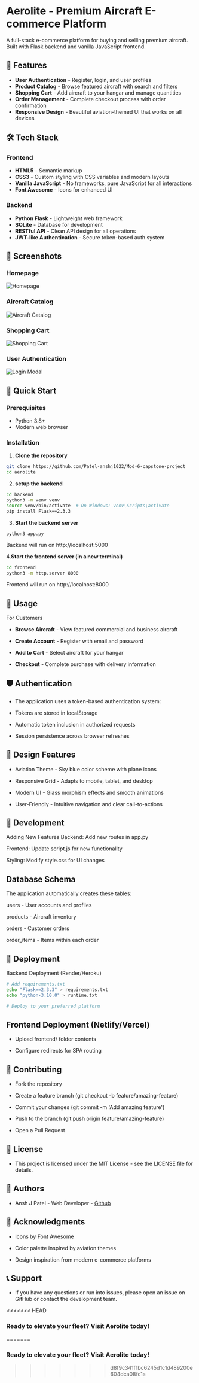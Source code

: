 # Aerolite - Premium Aircraft E-commerce Platform

A full-stack e-commerce platform for buying and selling premium aircraft. Built with Flask backend and vanilla JavaScript frontend.

## 🚀 Features

- **User Authentication** - Register, login, and user profiles
- **Product Catalog** - Browse featured aircraft with search and filters
- **Shopping Cart** - Add aircraft to your hangar and manage quantities
- **Order Management** - Complete checkout process with order confirmation
- **Responsive Design** - Beautiful aviation-themed UI that works on all devices

## 🛠️ Tech Stack

### Frontend
- **HTML5** - Semantic markup
- **CSS3** - Custom styling with CSS variables and modern layouts
- **Vanilla JavaScript** - No frameworks, pure JavaScript for all interactions
- **Font Awesome** - Icons for enhanced UI

### Backend
- **Python Flask** - Lightweight web framework
- **SQLite** - Database for development
- **RESTful API** - Clean API design for all operations
- **JWT-like Authentication** - Secure token-based auth system


## 📸 Screenshots

### Homepage
![Homepage](./screenshots/homepage.png)

### Aircraft Catalog
![Aircraft Catalog](./screenshots/catalog.png)

### Shopping Cart
![Shopping Cart](./screenshots/cart.png)

### User Authentication
![Login Modal](./screenshots/login.png)


## 🚀 Quick Start

### Prerequisites
- Python 3.8+
- Modern web browser

### Installation

1. **Clone the repository**
```bash
git clone https://github.com/Patel-anshj1022/Mod-6-capstone-project
cd aerolite
```

2. **setup the backend**
```bash
cd backend
python3 -m venv venv
source venv/bin/activate  # On Windows: venv\Scripts\activate
pip install Flask==2.3.3
```

3. **Start the backend server**
```bash
python3 app.py
```
Backend will run on http://localhost:5000

4.**Start the frontend server (in a new terminal)**
```bash
cd frontend
python3 -m http.server 8000
```
Frontend will run on http://localhost:8000


## 🎯 Usage
For Customers
- **Browse Aircraft** - View featured commercial and business aircraft

- **Create Account** - Register with email and password

- **Add to Cart** - Select aircraft for your hangar

- **Checkout** - Complete purchase with delivery information

## 🛡️ Authentication
- The application uses a token-based authentication system:

- Tokens are stored in localStorage

- Automatic token inclusion in authorized requests

- Session persistence across browser refreshes


## 🎨 Design Features
- Aviation Theme - Sky blue color scheme with plane icons

- Responsive Grid - Adapts to mobile, tablet, and desktop

- Modern UI - Glass morphism effects and smooth animations

- User-Friendly - Intuitive navigation and clear call-to-actions

## 🔄 Development
Adding New Features
Backend: Add new routes in app.py

Frontend: Update script.js for new functionality

Styling: Modify style.css for UI changes

## Database Schema
The application automatically creates these tables:

users - User accounts and profiles

products - Aircraft inventory

orders - Customer orders

order_items - Items within each order

## 🚀 Deployment
Backend Deployment (Render/Heroku)
```bash
# Add requirements.txt
echo "Flask==2.3.3" > requirements.txt
echo "python-3.10.0" > runtime.txt

# Deploy to your preferred platform
```
## Frontend Deployment (Netlify/Vercel)
- Upload frontend/ folder contents

- Configure redirects for SPA routing

## 🤝 Contributing
- Fork the repository

- Create a feature branch (git checkout -b feature/amazing-feature)

- Commit your changes (git commit -m 'Add amazing feature')

- Push to the branch (git push origin feature/amazing-feature)

- Open a Pull Request

## 📝 License
- This project is licensed under the MIT License - see the LICENSE file for details.

## 👥 Authors
- Ansh J Patel - Web Developer - [Github](https://github.com/Patel-anshj1022)

## 🙏 Acknowledgments
- Icons by Font Awesome

- Color palette inspired by aviation themes

- Design inspiration from modern e-commerce platforms

## 📞 Support
- If you have any questions or run into issues, please open an issue on GitHub or contact the development team.

<<<<<<< HEAD
### Ready to elevate your fleet? Visit Aerolite today!
=======
### Ready to elevate your fleet? Visit Aerolite today!
>>>>>>> d8f9c341f1bc6245d1c1d489200e604dca08fc1a

